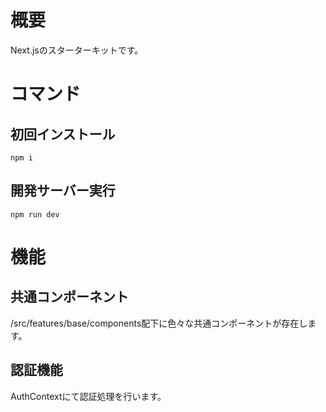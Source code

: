 # 概要

Next.jsのスターターキットです。


# コマンド

## 初回インストール

```shell
npm i
```

## 開発サーバー実行

```shell
npm run dev
```


# 機能

## 共通コンポーネント

/src/features/base/components配下に色々な共通コンポーネントが存在します。

## 認証機能

AuthContextにて認証処理を行います。

